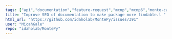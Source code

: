 ```yaml
---
tags: ["api","documentation","feature-request","mcnp","mcnp6","monte-carlo","neutronics","radiation-transport"]
title: "Improve SEO of documentation to make package more findable.l "
html_url: "https://github.com/idaholab/MontePy/issues/391"
user: "MicahGale"
repo: "idaholab/MontePy"
---
```


